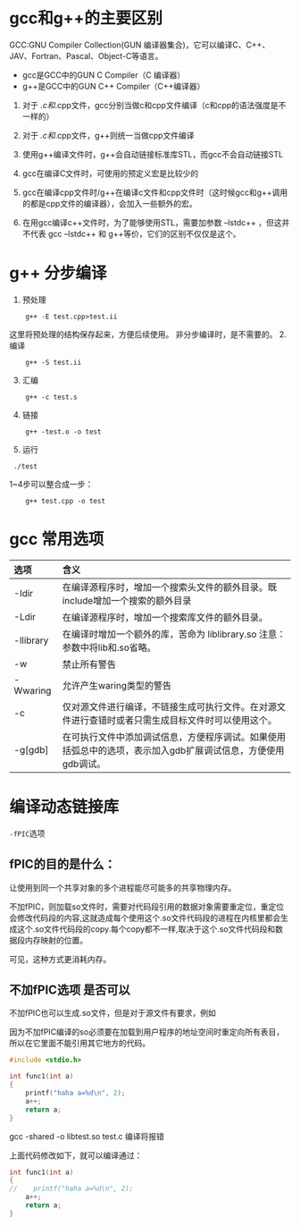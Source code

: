# gcc和g++的主要区别
GCC:GNU Compiler Collection(GUN 编译器集合)，它可以编译C、C++、JAV、Fortran、Pascal、Object-C等语言。
- gcc是GCC中的GUN C Compiler（C 编译器）
- g++是GCC中的GUN C++ Compiler（C++编译器）

1. 对于 *.c和*.cpp文件，gcc分别当做c和cpp文件编译（c和cpp的语法强度是不一样的）

2. 对于 *.c和*.cpp文件，g++则统一当做cpp文件编译

3. 使用g++编译文件时，g++会自动链接标准库STL，而gcc不会自动链接STL

4. gcc在编译C文件时，可使用的预定义宏是比较少的

5. gcc在编译cpp文件时/g++在编译c文件和cpp文件时（这时候gcc和g++调用的都是cpp文件的编译器），会加入一些额外的宏。

6. 在用gcc编译c++文件时，为了能够使用STL，需要加参数 –lstdc++ ，但这并不代表 gcc –lstdc++ 和 g++等价，它们的区别不仅仅是这个。

# g++ 分步编译
1. 预处理
```shell
    g++ -E test.cpp>test.ii
```
这里将预处理的结构保存起来，方便后续使用。
非分步编译时，是不需要的。
2. 编译
```shell
    g++ -S test.ii
```

3. 汇编
```shell
    g++ -c test.s
```

4. 链接
```shell
    g++ -test.o -o test
```

5. 运行
```shell
 ./test
```

1~4步可以整合成一步：
```shell
    g++ test.cpp -o test
```

# gcc 常用选项

|选项     |含义|
|:--------|:---|
|-Idir    |在编译源程序时，增加一个搜索头文件的额外目录。既 include增加一个搜索的额外目录|
|-Ldir    |在编译源程序时，增加一个搜索库文件的额外目录。|
|-llibrary|在编译时增加一个额外的库，苦命为 liblibrary.so 注意：参数中将lib和.so省略。|
|-w       |禁止所有警告|
|-Wwaring |允许产生waring类型的警告|
|-c       |仅对源文件进行编译，不链接生成可执行文件。在对源文件进行查错时或者只需生成目标文件时可以使用这个。|
|-g[gdb]  |在可执行文件中添加调试信息，方便程序调试。如果使用括弧总中的选项，表示加入gdb扩展调试信息，方便使用gdb调试。|-O[0,1,2,3]|对生成的代码使用的优化，括弧中的优化级别。缺省的情况为2级优化，0代表不优化。|


# 编译动态链接库
`-fPIC`选项

## fPIC的目的是什么：
让使用到同一个共享对象的多个进程能尽可能多的共享物理内存。

不加fPIC，则加载so文件时，需要对代码段引用的数据对象需要重定位，重定位会修改代码段的内容,这就造成每个使用这个.so文件代码段的进程在内核里都会生成这个.so文件代码段的copy.每个copy都不一样,取决于这个.so文件代码段和数据段内存映射的位置。

可见，这种方式更消耗内存。

## 不加fPIC选项 是否可以
不加fPIC也可以生成.so文件，但是对于源文件有要求，例如

因为不加fPIC编译的so必须要在加载到用户程序的地址空间时重定向所有表目，所以在它里面不能引用其它地方的代码。

```C++
#include <stdio.h>

int func1(int a)
{
    printf("haha a=%d\n", 2);
    a++;
    return a;
}
```

gcc -shared -o libtest.so test.c 编译将报错

上面代码修改如下，就可以编译通过：
```C++
int func1(int a)
{
//    printf("haha a=%d\n", 2);
    a++;
    return a;
}
```